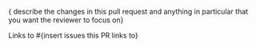 { describe the changes in this pull request and anything in particular that you want the reviewer to focus on}

Links to #{insert issues this PR links to}
